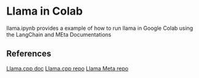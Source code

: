 # Llama in Colab

llama.ipynb provides a example of how to run llama in Google Colab using the LangChain and MEta Documentations

## References 

[Llama.cpp doc](https://python.langchain.com/docs/integrations/llms/llamacpp)
[Llama.cpp repo](https://github.com/ggerganov/llama.cpp)
[Llama Meta repo](https://github.com/facebookresearch/llama)

